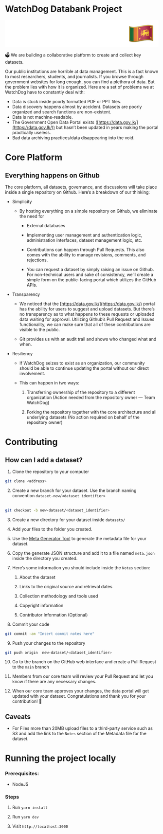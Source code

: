 # WatchDog Databank Project
![WatchDog Databank Project Logo](/public/logo.svg)

<aside>

🗳️ We are building a collaborative platform to create and collect key datasets.

</aside>

Our public institutions are horrible at data management. This is a fact known to most researchers, students, and journalists. If you browse through government websites for long enough, you can find a plethora of data. But the problem lies with how it is organized. Here are a set of problems we at WatchDog have to constantly deal with:


- Data is stuck inside poorly formatted PDF or PPT files.
- Data discovery happens almost by accident. Datasets are poorly organized and search functions are non-existent.
- Data is not machine-readable.
- The Government Open Data Portal exists ([https://data.gov.lk/](https://data.gov.lk/)) but hasn’t been updated in years making the portal practically useless.
- Bad data archiving practices/data disappearing into the void.

# Core Platform

## Everything happens on Github
The core platform, all datasets, governance, and discussions will take place inside a single repository on Github. Here’s a breakdown of our thinking:

- Simplicity

    - By hosting everything on a simple repository on Github, we eliminate the need for

        - External databases

        - Implementing user management and authentication logic, administration interfaces, dataset management logic, etc.

        - Contributions can happen through Pull Requests. This also comes with the ability to manage revisions, comments, and rejections.

        - You can request a dataset by simply raising an issue on Github. For non-technical users and sake of consistency, we’ll create a simple form on the public-facing portal which utilizes the GitHub APIs.

- Transparency

    - We noticed that the [https://data.gov.lk/](https://data.gov.lk/) portal has the ability for users to suggest and upload datasets. But there’s no transparency as to what happens to these requests or uploaded data waiting for approval. Utilizing Github’s Pull Request and Issues functionality, we can make sure that all of these contributions are visible to the public.

    - Git provides us with an audit trail and shows who changed what and when.

- Resiliency

    - If WatchDog seizes to exist as an organization, our community should be able to continue updating the portal without our direct involvement.

    - This can happen in two ways:

        1. Transferring ownership of the repository to a different organization (Action needed from the repository owner — Team WatchDog)

        2. Forking the repository together with the core architecture and all underlying datasets (No action required on behalf of the repository owner)
  

# Contributing

## How can I add a dataset?

  

1. Clone the repository to your computer

```bash
git clone <address>
```

2. Create a new branch for your dataset. Use the branch naming convention `dataset-new/<dataset identifier>`

```bash

git checkout -b new-dataset/<dataset_identifier>

```

3. Create a new directory for your dataset inside `datasets/`

4. Add your files to the folder you created.

5. Use the [Meta Generator Tool](https://databank.watchdog.team/metadata-generator) to generate the metadata file for your dataset.

6. Copy the generate JSON structure and add it to a file named `meta.json` inside the directory you created.

7. Here’s some information you should include inside the `Notes` section:

    1. About the dataset

    2. Links to the original source and retrieval dates

    3. Collection methodology and tools used

    4. Copyright information

    5. Contributor Information (Optional)

8. Commit your code

```bash
git commit -am "Insert commit notes here"
```

9. Push your changes to the repository

```bash
git push origin  new-dataset/<dataset_identifier>
```

10. Go to the branch on the GitHub web interface and create a Pull Request to the `main` branch

11. Members from our core team will review your Pull Request and let you know if there are any necessary changes.

12. When our core team approves your changes, the data portal will get updated with your dataset. Congratulations and thank you for your contribution! 🥳

  

## Caveats

  

- For Files more than 20MB upload files to a third-party service such as S3 and add the link to the `Notes` section of the Metadata file for the dataset.

  

# Running the project locally

  

### Prerequisites:

  

- NodeJS

  

### Steps

  

1. Run `yarn install`

2. Run `yarn dev`

3. Visit `http://localhost:3000`